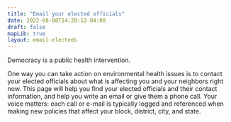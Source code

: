 ```yaml
---
title: "Email your elected officials"
date: 2022-08-08T14:20:53-04:00
draft: false
mapLib: true
layout: email-electeds
---
```


Democracy is a public health intervention. 

One way you can take action on environmental health issues is to contact your elected officials about what is affecting you and your neighbors right now. This page will help you find your elected officials and their contact information, and help you write an email or give them a phone call. Your voice matters: each call or e-mail is typically logged and referenced when making new policies that affect your block, district, city, and state.  